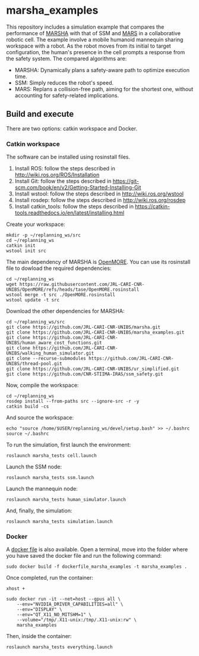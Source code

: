 # marsha_examples
This repository includes a simulation example that compares the performance of [MARSHA](https://github.com/JRL-CARI-CNR-UNIBS/marsha.git) with that of SSM and [MARS](https://github.com/JRL-CARI-CNR-UNIBS/OpenMORE.git) in a collaborative robotic cell.
The example involve a mobile humanoid mannequin sharing workspace with a robot. As the robot moves from its initial to target configuration, the human's presence in the cell prompts a response from the safety system. The compared algorithms are:

- MARSHA: Dynamically plans a safety-aware path to optimize execution time.
- SSM: Simply reduces the robot's speed.
- MARS: Replans a collision-free path, aiming for the shortest one, without accounting for safety-related implications.

## Build and execute
There are two options: catkin workspace and Docker.

### Catkin workspace
The software can be installed using rosinstall files.

1. Install ROS: follow the steps described in http://wiki.ros.org/ROS/Installation
2. Install Git: follow the steps described in https://git-scm.com/book/en/v2/Getting-Started-Installing-Git
3. Install wstool: follow the steps described in http://wiki.ros.org/wstool
4. Install rosdep: follow the steps described in http://wiki.ros.org/rosdep
5. Install catkin_tools: follow the steps described in https://catkin-tools.readthedocs.io/en/latest/installing.html

Create your workspace:
```
mkdir -p ~/replanning_ws/src
cd ~/replanning_ws
catkin init
wstool init src
```
The main dependency of MARSHA is [OpenMORE](https://github.com/JRL-CARI-CNR-UNIBS/OpenMORE/tree/tase). You can use its rosinstall file to dowload the required dependencies:
```
cd ~/replanning_ws
wget https://raw.githubusercontent.com/JRL-CARI-CNR-UNIBS/OpenMORE/refs/heads/tase/OpenMORE.rosinstall
wstool merge -t src ./OpenMORE.rosinstall
wstool update -t src
```
Download the other dependencies for MARSHA:
```
cd ~/replanning_ws/src
git clone https://github.com/JRL-CARI-CNR-UNIBS/marsha.git
git clone https://github.com/JRL-CARI-CNR-UNIBS/marsha_examples.git
git clone https://github.com/JRL-CARI-CNR-UNIBS/human_aware_cost_functions.git
git clone https://github.com/JRL-CARI-CNR-UNIBS/walking_human_simulator.git
git clone --recurse-submodules https://github.com/JRL-CARI-CNR-UNIBS/thread-pool.git
git clone https://github.com/JRL-CARI-CNR-UNIBS/ur_simplified.git
git clone https://github.com/CNR-STIIMA-IRAS/ssm_safety.git
```
Now, compile the workspace:
```
cd ~/replanning_ws
rosdep install --from-paths src --ignore-src -r -y
catkin build -cs
```
And source the workspace:
```
echo "source /home/$USER/replanning_ws/devel/setup.bash" >> ~/.bashrc
source ~/.bashrc
```

To run the simulation, first launch the environment:
```
roslaunch marsha_tests cell.launch
```

Launch the SSM node:
```
roslaunch marsha_tests ssm.launch
```

Launch the mannequin node:
```
roslaunch marsha_tests human_simulator.launch
```

And, finally, the simulation:
```
roslaunch marsha_tests simulation.launch
```

### Docker
A [docker file](https://github.com/JRL-CARI-CNR-UNIBS/marsha_examples/blob/master/dockerfile_marsha_examples) is also available. Open a terminal, move into the folder where you have saved the docker file and run the following command:
```
sudo docker build -f dockerfile_marsha_examples -t marsha_examples .
```
Once completed, run the container:
```
xhost + 

sudo docker run -it --net=host --gpus all \
    --env="NVIDIA_DRIVER_CAPABILITIES=all" \
    --env="DISPLAY" \
    --env="QT_X11_NO_MITSHM=1" \
    --volume="/tmp/.X11-unix:/tmp/.X11-unix:rw" \
    marsha_examples
```
Then, inside the container:
```
roslaunch marsha_tests everything.launch
```
